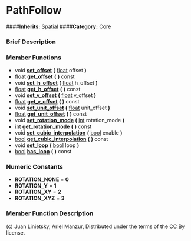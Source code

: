 #  PathFollow  
####**Inherits:** [Spatial](class_spatial)
####**Category:** Core

###  Brief Description  


###  Member Functions 
  * void  **[set&#95;offset](#set_offset)**  **(** [float](class_float) offset  **)**
  * [float](class_float)  **[get&#95;offset](#get_offset)**  **(** **)** const
  * void  **[set&#95;h&#95;offset](#set_h_offset)**  **(** [float](class_float) h_offset  **)**
  * [float](class_float)  **[get&#95;h&#95;offset](#get_h_offset)**  **(** **)** const
  * void  **[set&#95;v&#95;offset](#set_v_offset)**  **(** [float](class_float) v_offset  **)**
  * [float](class_float)  **[get&#95;v&#95;offset](#get_v_offset)**  **(** **)** const
  * void  **[set&#95;unit&#95;offset](#set_unit_offset)**  **(** [float](class_float) unit_offset  **)**
  * [float](class_float)  **[get&#95;unit&#95;offset](#get_unit_offset)**  **(** **)** const
  * void  **[set&#95;rotation&#95;mode](#set_rotation_mode)**  **(** [int](class_int) rotation_mode  **)**
  * [int](class_int)  **[get&#95;rotation&#95;mode](#get_rotation_mode)**  **(** **)** const
  * void  **[set&#95;cubic&#95;interpolation](#set_cubic_interpolation)**  **(** [bool](class_bool) enable  **)**
  * [bool](class_bool)  **[get&#95;cubic&#95;interpolation](#get_cubic_interpolation)**  **(** **)** const
  * void  **[set&#95;loop](#set_loop)**  **(** [bool](class_bool) loop  **)**
  * [bool](class_bool)  **[has&#95;loop](#has_loop)**  **(** **)** const

###  Numeric Constants  
  * **ROTATION_NONE** = **0**
  * **ROTATION_Y** = **1**
  * **ROTATION_XY** = **2**
  * **ROTATION_XYZ** = **3**

###  Member Function Description  


(c) Juan Linietsky, Ariel Manzur, Distributed under the terms of the [CC By](https://creativecommons.org/licenses/by/3.0/legalcode) license.
